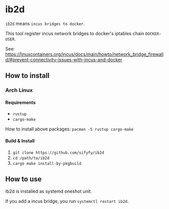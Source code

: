 # ib2d

`ib2d` means `incus bridges to docker`.

This tool register incus network bridges to docker's iptables chain `DOCKER-USER`.

See: <https://linuxcontainers.org/incus/docs/main/howto/network_bridge_firewalld/#prevent-connectivity-issues-with-incus-and-docker>

## How to install

### Arch Linux

#### Requirements

- `rustup`
- `cargo-make`

How to install above packages: `pacman -S rustup cargo-make`

#### Build & Install

1. `git clone https://github.com/sifyfy/ib2d`
2. `cd /path/to/ib2d`
3. `cargo make install-by-pkgbuild`

## How to use

ib2d is installed as systemd oneshot unit.

If you add a incus bridge, you run `systemctl restart ib2d`.

